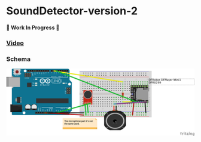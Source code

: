 # SoundDetector-version-2

**🚧 Work In Progress 🚧**

### [Video](https://vimeo.com/210120573)

### Schema
![schema](schema_bb.png)
